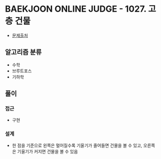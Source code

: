# BAEKJOON ONLINE JUDGE - 1027. 고층 건물

- [문제출처](https://www.acmicpc.net/problem/1027 '1027. 고층 건물')

## 알고리즘 분류

- 수학
- 브루트포스
- 기하학

## 풀이

### 접근

- 구현

### 설계

- 한 점을 기준으로 왼쪽은 멀어질수록 기울기가 줄어들면 건물을 볼 수 있고, 오른쪽은 기울기가 커지면 건물을 볼 수 있음

